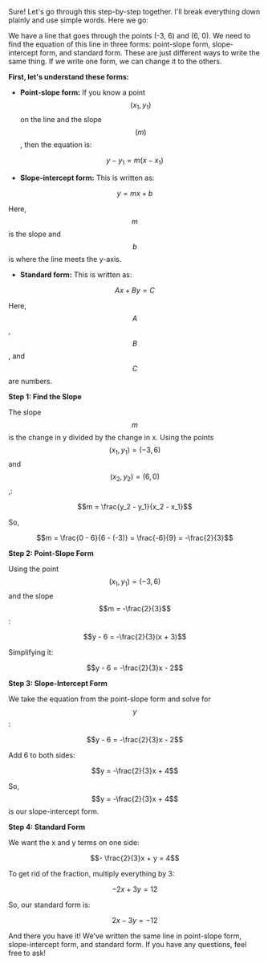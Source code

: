 Sure! Let's go through this step-by-step together. I'll break everything down plainly and use simple words. Here we go:

We have a line that goes through the points (-3, 6) and (6, 0). We need to find the equation of this line in three forms: point-slope form, slope-intercept form, and standard form. These are just different ways to write the same thing. If we write one form, we can change it to the others.

**First, let's understand these forms:**

- **Point-slope form:** If you know a point $$(x_1, y_1)$$ on the line and the slope $$(m)$$, then the equation is:

$$y - y_1 = m(x - x_1)$$

- **Slope-intercept form:** This is written as:

$$y = mx + b$$

Here, $$m$$ is the slope and $$b$$ is where the line meets the y-axis.

- **Standard form:** This is written as:

$$Ax + By = C$$

Here, $$A$$, $$B$$, and $$C$$ are numbers.

**Step 1: Find the Slope**

The slope $$m$$ is the change in y divided by the change in x. Using the points $$(x_1, y_1) = (-3, 6)$$ and $$(x_2, y_2) = (6, 0)$$,:

$$m = \frac{y_2 - y_1}{x_2 - x_1}$$

So,

$$m = \frac{0 - 6}{6 - (-3)} = \frac{-6}{9} = -\frac{2}{3}$$

**Step 2: Point-Slope Form**

Using the point $$(x_1, y_1) = (-3, 6)$$ and the slope $$m = -\frac{2}{3}$$:

$$y - 6 = -\frac{2}{3}(x + 3)$$

Simplifying it:

$$y - 6 = -\frac{2}{3}x - 2$$

**Step 3: Slope-Intercept Form**

We take the equation from the point-slope form and solve for $$y$$:

$$y - 6 = -\frac{2}{3}x - 2$$

Add 6 to both sides:

$$y = -\frac{2}{3}x + 4$$

So, $$y = -\frac{2}{3}x + 4$$ is our slope-intercept form.

**Step 4: Standard Form**

We want the x and y terms on one side:

$$- \frac{2}{3}x + y = 4$$

To get rid of the fraction, multiply everything by 3:

$$-2x + 3y = 12$$

So, our standard form is:

$$2x - 3y = -12$$

And there you have it! We've written the same line in point-slope form, slope-intercept form, and standard form. If you have any questions, feel free to ask!
